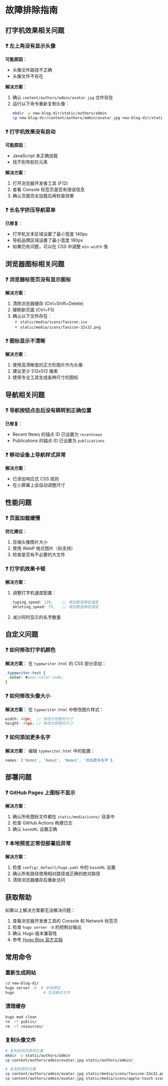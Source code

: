 # 故障排除指南

## 打字机效果相关问题

### ❓ 左上角没有显示头像
**可能原因**：
- 头像文件路径不正确
- 头像文件不存在

**解决方案**：
1. 确认 `content/authors/admin/avatar.jpg` 文件存在
2. 运行以下命令重新复制头像：
   ```bash
   mkdir -p new-blog-dir/static/authors/admin
   cp new-blog-dir/content/authors/admin/avatar.jpg new-blog-dir/static/authors/admin/
   ```

### ❓ 打字机效果没有启动
**可能原因**：
- JavaScript 未正确加载
- 找不到导航栏元素

**解决方案**：
1. 打开浏览器开发者工具 (F12)
2. 查看 Console 标签页是否有错误信息
3. 确认页面完全加载后再检查效果

### ❓ 长名字挤压导航菜单
**已修复**：
- 打字机文本区域设置了最小宽度 140px
- 导航品牌区域设置了最小宽度 180px
- 如果仍有问题，可以在 CSS 中调整 `min-width` 值

## 浏览器图标相关问题

### ❓ 浏览器标签页没有显示图标
**解决方案**：
1. 清除浏览器缓存 (Ctrl+Shift+Delete)
2. 硬刷新页面 (Ctrl+F5)
3. 确认以下文件存在：
   - `static/media/icons/favicon.ico`
   - `static/media/icons/favicon-32x32.png`

### ❓ 图标显示不清晰
**解决方案**：
1. 使用高清晰度的正方形图片作为头像
2. 建议至少 512x512 像素
3. 使用专业工具生成各种尺寸的图标

## 导航相关问题

### ❓ 导航按钮点击后没有跳转到正确位置
**已修复**：
- Recent News 的锚点 ID 已设置为 `recentnews`
- Publications 的锚点 ID 已设置为 `publications`

### ❓ 移动设备上导航样式异常
**解决方案**：
- 已添加响应式 CSS 规则
- 在小屏幕上会自动调整尺寸

## 性能问题

### ❓ 页面加载缓慢
**优化建议**：
1. 压缩头像图片大小
2. 使用 WebP 格式图片（如支持）
3. 检查是否有不必要的大文件

### ❓ 打字机效果卡顿
**解决方案**：
1. 调整打字机速度配置：
   ```javascript
   typing_speed: 150,    // 增加数值降低速度
   deleting_speed: 75,   // 增加数值降低速度
   ```
2. 减少同时显示的名字数量

## 自定义问题

### ❓ 如何修改打字机颜色
**解决方案**：
在 `typewriter.html` 的 CSS 部分添加：
```css
.typewriter-text {
  color: #your-color-code;
}
```

### ❓ 如何修改头像大小
**解决方案**：
在 `typewriter.html` 中修改图片样式：
```javascript
width: 40px;  // 修改为想要的尺寸
height: 40px; // 修改为想要的尺寸
```

### ❓ 如何添加更多名字
**解决方案**：
编辑 `typewriter.html` 中的配置：
```javascript
names: ['Name1', 'Name2', 'Name3', '添加更多名字'], 
```

## 部署问题

### ❓ GitHub Pages 上图标不显示
**解决方案**：
1. 确认所有图标文件都在 `static/media/icons/` 目录中
2. 检查 GitHub Actions 构建日志
3. 确认 `baseURL` 设置正确

### ❓ 本地预览正常但部署后异常
**解决方案**：
1. 检查 `config/_default/hugo.yaml` 中的 `baseURL` 设置
2. 确认所有路径使用相对路径或正确的绝对路径
3. 清除浏览器缓存后重新访问

## 获取帮助

如果以上解决方案都无法解决问题：

1. 查看浏览器开发者工具的 Console 和 Network 标签页
2. 检查 `hugo server -D` 的控制台输出
3. 确认 Hugo 版本兼容性
4. 参考 [Hugo Blox 官方文档](https://docs.hugoblox.com/)

## 常用命令

### 重新生成网站
```bash
cd new-blog-dir
hugo server -D  # 本地预览
hugo             # 生成静态文件
```

### 清理缓存
```bash
hugo mod clean
rm -rf public/
rm -rf resources/
```

### 复制头像文件
```bash
# 复制到网页使用位置
mkdir -p static/authors/admin
cp content/authors/admin/avatar.jpg static/authors/admin/

# 复制到图标位置
cp content/authors/admin/avatar.jpg static/media/icons/favicon-32x32.png
cp content/authors/admin/avatar.jpg static/media/icons/apple-touch-icon.png
```